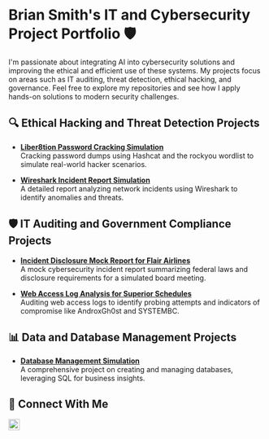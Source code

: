 # Brian Smith's IT and Cybersecurity Project Portfolio 🛡️

I'm passionate about integrating AI into cybersecurity solutions and improving the ethical and efficient use of these systems. My projects focus on areas such as IT auditing, threat detection, ethical hacking, and governance. Feel free to explore my repositories and see how I apply hands-on solutions to modern security challenges.

## 🔍 Ethical Hacking and Threat Detection Projects

- **[Liber8tion Password Cracking Simulation](https://github.com/smitthbrian/liber8tion-simulation)**  
  Cracking password dumps using Hashcat and the rockyou wordlist to simulate real-world hacker scenarios.

- **[Wireshark Incident Report Simulation](https://github.com/smitthbrian/Wireshark-Incident-Report-)**  
  A detailed report analyzing network incidents using Wireshark to identify anomalies and threats.

## 🛡️ IT Auditing and Government Compliance Projects

- **[Incident Disclosure Mock Report for Flair Airlines](https://github.com/smitthbrian/incident-disclosure-report)**  
  A mock cybersecurity incident report summarizing federal laws and disclosure requirements for a simulated board meeting.

- **[Web Access Log Analysis for Superior Schedules](https://github.com/smitthbrian/web-access-log-analysis)**  
  Auditing web access logs to identify probing attempts and indicators of compromise like AndroxGh0st and SYSTEMBC.

## 📊 Data and Database Management Projects

- **[Database Management Simulation](https://github.com/smitthbrian/database-management-project)**  
  A comprehensive project on creating and managing databases, leveraging SQL for business insights.

## 🌱 Connect With Me

[<img align="left" alt="Brian Smith | LinkedIn" width="22px" src="https://cdn.jsdelivr.net/npm/simple-icons@v3/icons/linkedin.svg" />][linkedin]

[linkedin]: https://www.linkedin.com/in/briansmith2025/
